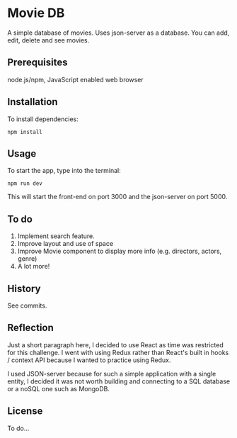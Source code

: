 # Movie DB

A simple database of movies. Uses json-server as a database. You can add, edit, delete and see movies.

## Prerequisites

node.js/npm, JavaScript enabled web browser

## Installation

To install dependencies:

```
npm install
```

## Usage

To start the app, type into the terminal:

```
npm run dev
```

This will start the front-end on port 3000 and the json-server on port 5000.

## To do

1. Implement search feature.
2. Improve layout and use of space
3. Improve Movie component to display more info (e.g. directors, actors, genre)
4. A lot more!

## History

See commits.

## Reflection

Just a short paragraph here, I decided to use React as time was restricted for this challenge. I went with using Redux rather than React's built in hooks / context API because I wanted to practice using Redux.

I used JSON-server because for such a simple application with a single entity, I decided it was not worth building and connecting to a SQL database or a noSQL one such as MongoDB.

## License

To do...
